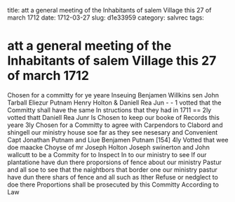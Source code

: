 title: att a general meeting of the Inhabitants of salem Village this 27 of march 1712
date: 1712-03-27
slug: d1e33959
category: salvrec
tags: 


<div markdown class="doc" id="d1e33959">


# att a general meeting of the Inhabitants of salem Village this 27 of march 1712 

Chosen for a committy for ye yeare Inseuing Benjamen Willkins sen John Tarball Eliezur Putnam Henry Holton & Daniell Rea Jun - - 1 votted that the Committy shall have the same In structions that they had in 1711 == 2ly votted thatt Daniell Rea Junr Is Chosen to keep our booke of Records this yeare 3ly Chosen for a Committy to agree with Carpendors to Clabord and shingell our ministry house soe far as they see nesesary and Convenient Capt Jonathan Putnam and Liue Benjamen Putnam [154] 4ly Votted that wee doe maacke Choyse of mr Joseph Holton Joseph swinerton and John wallcutt to be a Commity for to Inspect In to our ministry to see If our plantatione have dun there proporsions of fence about our ministry Pastur and all soe to see that the naightbors that border one our ministry pastur have dun there shars of fence and all such as Ither Refuse or nedglect to doe there Proportions shall be prosecuted by this Committy According to Law
</div>